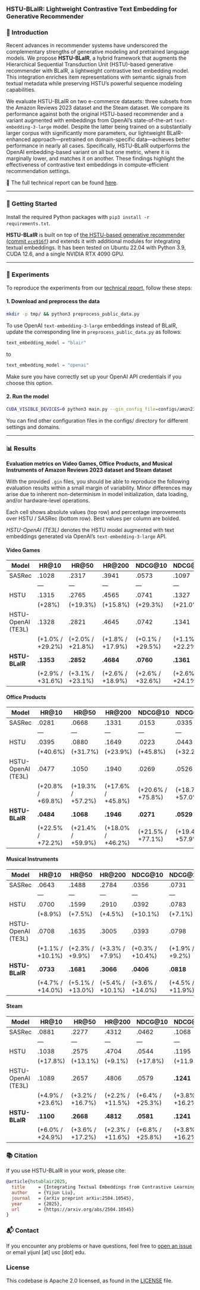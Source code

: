 ### HSTU-BLaIR: Lightweight Contrastive Text Embedding for Generative Recommender

### 🌱 Introduction

Recent advances in recommender systems have underscored the complementary strengths of generative modeling and pretrained language models. We propose **HSTU-BLaIR**, a hybrid framework that augments the Hierarchical Sequential Transduction Unit (HSTU)-based generative recommender with BLaIR, a lightweight contrastive text embedding model. This integration enriches item representations with semantic signals from textual metadata while preserving HSTU’s powerful sequence modeling capabilities.

We evaluate HSTU-BLaIR on two e-commerce datasets: three subsets from the Amazon Reviews 2023 dataset and the Steam dataset. We compare its performance against both the original HSTU-based recommender and a variant augmented with embeddings from OpenAI’s state-of-the-art `text-embedding-3-large` model. Despite the latter being trained on a substantially larger corpus with significantly more parameters, our lightweight BLaIR-enhanced approach—pretrained on domain-specific data—achieves better performance in nearly all cases. Specifically, HSTU-BLaIR outperforms the OpenAI embedding-based variant on all but one metric, where it is marginally lower, and matches it on another. These findings highlight the effectiveness of contrastive text embeddings in compute-efficient recommendation settings.

📄 The full technical report can be found [here](https://arxiv.org/pdf/2504.10545).

---

### 🚀 Getting Started

Install the required Python packages with ```pip3 install -r requirements.txt```.

**HSTU-BLaIR** is built on top of [the HSTU-based generative recommender (commit `ece916f`)](https://github.com/facebookresearch/generative-recommenders/tree/ece916f) and extends it with additional modules for integrating textual embeddings. It has been tested on Ubuntu 22.04 with Python 3.9, CUDA 12.6, and a single NVIDIA RTX 4090 GPU.

---

### 🧪 Experiments

To reproduce the experiments from our [technical report](https://arxiv.org/pdf/2504.10545), follow these steps:

#### 1. Download and preprocess the data

```bash
mkdir -p tmp/ && python3 preprocess_public_data.py
```

To use OpenAI `text-embedding-3-large` embeddings instead of BLaIR, update the corresponding line in `preprocess_public_data.py` as follows:

```python
text_embedding_model = "blair"
```

to

```python
text_embedding_model = "openai"
```

Make sure you have correctly set up your OpenAI API credentials if you choose this option.


#### 2. Run the model

```bash
CUDA_VISIBLE_DEVICES=0 python3 main.py --gin_config_file=configs/amzn23_game/hstu-sampled-softmax-n512-blair.gin --master_port=12345
```

You can find other configuration files in the configs/ directory for different settings and domains.

---

### 📊 Results
**Evaluation metrics on Video Games, Office Products, and Musical Instruments of Amazon Reviews 2023 dataset and Steam dataset**  

With the provided `.gin` files, you should be able to reproduce the following evaluation results within a small margin of variability. Minor differences may arise due to inherent non-determinism in model initialization, data loading, and/or hardware-level operations.

Each cell shows absolute values (top row) and percentage improvements over HSTU / SASRec (bottom row). Best values per column are bolded. 

*HSTU-OpenAI (TE3L)* denotes the HSTU model augmented with text embeddings generated via OpenAI’s `text-embedding-3-large` API. 

#### Video Games

| Model               | HR@10     | HR@50     | HR@200    | NDCG@10   | NDCG@200 | MRR      |
|---------------------|-----------|-----------|-----------|-----------|----------|----------|
| SASRec              | .1028     | .2317     | .3941     | .0573     | .1097    | .0518    |
|                     | —         | —         | —         | —         | —        | —        |
| HSTU                | .1315     | .2765     | .4565     | .0741     | .1327    | .0658    |
|                     | (+28%)    | (+19.3%)  | (+15.8%)  | (+29.3%)  | (+21.0%) | (+27.1%) |
| HSTU-OpenAI (TE3L)  | .1328     | .2821     | .4645     | .0742     | .1341    | .0658    |
|                     | (+1.0% / +29.2%) | (+2.0% / +21.8%) | (+1.8% / +17.9%) | (+0.1% / +29.5%) | (+1.1% / +22.2%) | (0.0% / +27.0%) |
| **HSTU-BLaIR**      | **.1353** | **.2852** | **.4684** | **.0760** | **.1361**| **.0674**|
|                     | (+2.9% / +31.6%) | (+3.1% / +23.1%) | (+2.6% / +18.9%) | (+2.6% / +32.6%) | (+2.6% / +24.1%) | (+2.4% / +30.1%) |

#### Office Products

| Model               | HR@10     | HR@50     | HR@200    | NDCG@10   | NDCG@200 | MRR      |
|---------------------|-----------|-----------|-----------|-----------|----------|----------|
| SASRec              | .0281     | .0668     | .1331     | .0153     | .0335    | .0143    |
|                     | —         | —         | —         | —         | —        | —        |
| HSTU                | .0395     | .0880     | .1649     | .0223     | .0443    | .0207    |
|                     | (+40.6%)  | (+31.7%)  | (+23.9%)  | (+45.8%)  | (+32.2%) | (+44.8%) |
| HSTU-OpenAI (TE3L)  | .0477     | .1050     | .1940     | .0269     | .0526    | .0247    |
|                     | (+20.8% / +69.8%) | (+19.3% / +57.2%) | (+17.6% / +45.8%) | (+20.6% / +75.8%) | (+18.7% / +57.0%) | (+19.3% / +72.7%) |
| **HSTU-BLaIR**      | **.0484** | **.1068** | **.1946** | **.0271** | **.0529**| **.0248**|
|                     | (+22.5% / +72.2%) | (+21.4% / +59.9%) | (+18.0% / +46.2%) | (+21.5% / +77.1%) | (+19.4% / +57.9%) | (+19.8% / +73.4%) |

#### Musical Instruments

| Model               | HR@10     | HR@50     | HR@200    | NDCG@10   | NDCG@200 | MRR      |
|---------------------|-----------|-----------|-----------|-----------|----------|----------|
| SASRec              | .0643     | .1488     | .2784     | .0356     | .0731    | .0326    |
|                     | —         | —         | —         | —         | —        | —        |
| HSTU                | .0700     | .1599     | .2910     | .0392     | .0783    | .0359    |
|                     | (+8.9%)   | (+7.5%)   | (+4.5%)   | (+10.1%)  | (+7.1%)  | (+10.1%) |
| HSTU-OpenAI (TE3L)  | .0708     | .1635     | .3005     | .0393     | .0798    | .0360    |
|                     | (+1.1% / +10.1%) | (+2.3% / +9.9%) | (+3.3% / +7.9%) | (+0.3% / +10.4%) | (+1.9% / +9.2%) | (+0.3% / +10.4%) |
| **HSTU-BLaIR**      | **.0733** | **.1681** | **.3066** | **.0406** | **.0818**| **.0371**|
|                     | (+4.7% / +14.0%) | (+5.1% / +13.0%) | (+5.4% / +10.1%) | (+3.6% / +14.0%) | (+4.5% / +11.9%) | (+3.3% / +13.8%) |

#### Steam

| Model               | HR@10     | HR@50     | HR@200    | NDCG@10   | NDCG@200 | MRR      |
|---------------------|-----------|-----------|-----------|-----------|----------|----------|
| SASRec              | .0881     | .2277     | .4312     | .0462     | .1068    | .0426    |
|                     | —         | —         | —         | —         | —        | —        |
| HSTU                | .1038     | .2575     | .4704     | .0544     | .1195    | .0492    |
|                     | (+17.8%)  | (+13.1%)  | (+9.1%)   | (+17.8%)  | (+11.9%) | (+15.5%) |
| HSTU-OpenAI (TE3L)  | .1089     | .2657     | .4806     | .0579     | **.1241**| **.0525**|
|                     | (+4.9% / +23.6%) | (+3.2% / +16.7%) | (+2.2% / +11.5%) | (+6.4% / +25.3%) | (+3.8% / +16.2%) | (+6.7% / +23.2%) |
| **HSTU-BLaIR**      | **.1100** | **.2668** | **.4812** | **.0581** | **.1241**| .0523    |
|                     | (+6.0% / +24.9%) | (+3.6% / +17.2%) | (+2.3% / +11.6%) | (+6.8% / +25.8%) | (+3.8% / +16.2%) | (+6.3% / +22.8%) |

### 📚 Citation

If you use HSTU-BLaIR in your work, please cite:

```bibtex
@article{hstublair2025,
  title     = {Integrating Textual Embeddings from Contrastive Learning with Generative Recommender for Enhanced Personalization},
  author    = {Yijun Liu},
  journal   = {arXiv preprint arXiv:2504.10545},
  year      = {2025},
  url       = {https://arxiv.org/abs/2504.10545}
}
```

### 📬 Contact

If you encounter any problems or have questions, feel free to [open an issue](https://github.com/snapfinger/HSTU-BLaIR/issues) or email yijunl [at] usc [dot] edu.

### License
This codebase is Apache 2.0 licensed, as found in the [LICENSE](LICENSE) file.

